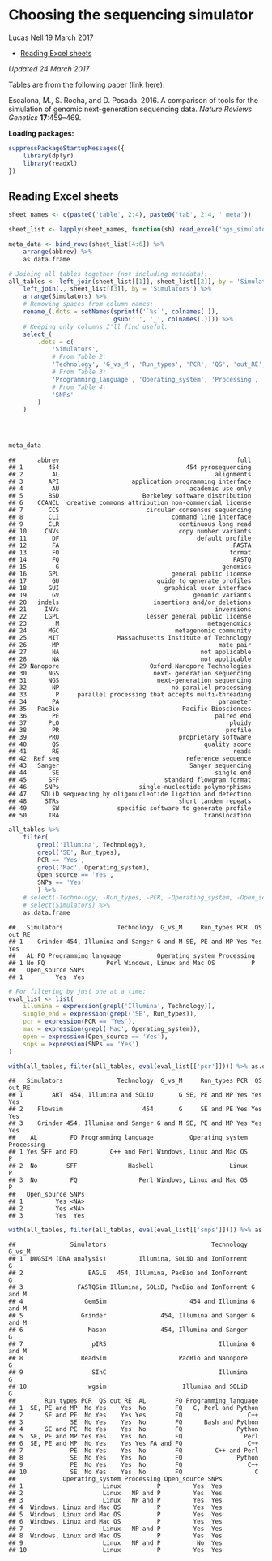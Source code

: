 Choosing the sequencing simulator
================
Lucas Nell
19 March 2017

-   [Reading Excel sheets](#reading-excel-sheets)

*Updated 24 March 2017*

Tables are from the following paper (link [here](http://www.nature.com/nrg/journal/v17/n8/full/nrg.2016.57.html)):

Escalona, M., S. Rocha, and D. Posada. 2016. A comparison of tools for the simulation of genomic next-generation sequencing data. *Nature Reviews Genetics* **17**:459–469.

**Loading packages:**

``` r
suppressPackageStartupMessages({
    library(dplyr)
    library(readxl)
})
```

Reading Excel sheets
--------------------

``` r
sheet_names <- c(paste0('table', 2:4), paste0('tab', 2:4, '_meta'))

sheet_list <- lapply(sheet_names, function(sh) read_excel('ngs_simulators.xlsx', sh))

meta_data <- bind_rows(sheet_list[4:6]) %>% 
    arrange(abbrev) %>% 
    as.data.frame

# Joining all tables together (not including metadata):
all_tables <- left_join(sheet_list[[1]], sheet_list[[2]], by = 'Simulators') %>% 
    left_join(., sheet_list[[3]], by = 'Simulators') %>% 
    arrange(Simulators) %>% 
    # Removing spaces from column names:
    rename_(.dots = setNames(sprintf('`%s`', colnames(.)), 
                             gsub(' ', '_', colnames(.)))) %>%
    # Keeping only columns I'll find useful:
    select_(
        .dots = c(
            'Simulators',
            # From Table 2:
            'Technology', 'G_vs_M', 'Run_types', 'PCR', 'QS', 'out_RE', 'AL', 'FO', 
            # From Table 3:
            'Programming_language', 'Operating_system', 'Processing', 'Open_source', 
            # From Table 4:
            'SNPs'
        )
    )




meta_data
```

    ##      abbrev                                                 full
    ## 1       454                                   454 pyrosequencing
    ## 2        AL                                           alignments
    ## 3       API                    application programming interface
    ## 4        AU                                    academic use only
    ## 5       BSD                       Berkeley software distribution
    ## 6    CCANCL  creative commons attribution non-commercial license
    ## 7       CCS                        circular consensus sequencing
    ## 8       CLI                               command line interface
    ## 9       CLR                                 continuous long read
    ## 10     CNVs                                 copy number variants
    ## 11       DF                                      default profile
    ## 12       FA                                                FASTA
    ## 13       FO                                               format
    ## 14       FQ                                                FASTQ
    ## 15        G                                             genomics
    ## 16      GPL                               general public license
    ## 17       GU                           guide to generate profiles
    ## 18      GUI                             graphical user interface
    ## 19       GV                                     genomic variants
    ## 20   indels                          insertions and/or deletions
    ## 21     INVs                                           inversions
    ## 22     LGPL                        lesser general public license
    ## 23        M                                         metagenomics
    ## 24      MGC                                metagenomic community
    ## 25      MIT                Massachusetts Institute of Technology
    ## 26       MP                                            mate pair
    ## 27       NA                                       not applicable
    ## 28       NA                                       not applicable
    ## 29 Nanopore                         Oxford Nanopore Technologies
    ## 30      NGS                          next- generation sequencing
    ## 31      NGS                           next-generation sequencing
    ## 32       NP                               no parallel processing
    ## 33        P     parallel processing that accepts multi-threading
    ## 34       PA                                            parameter
    ## 35   PacBio                                  Pacific Biosciences
    ## 36       PE                                           paired end
    ## 37      PLO                                               ploidy
    ## 38       PR                                              profile
    ## 39      PRO                                 proprietary software
    ## 40       QS                                        quality score
    ## 41       RE                                                reads
    ## 42  Ref seq                                   reference sequence
    ## 43   Sanger                                    Sanger sequencing
    ## 44       SE                                           single end
    ## 45      SFF                             standard flowgram format
    ## 46     SNPs                      single-nucleotide polymorphisms
    ## 47    SOLiD sequencing by oligonucleotide ligation and detection
    ## 48     STRs                                 short tandem repeats
    ## 49       SW                specific software to generate profile
    ## 50      TRA                                        translocation

``` r
all_tables %>% 
    filter(
        grepl('Illumina', Technology),
        grepl('SE', Run_types),
        PCR == 'Yes',
        grepl('Mac', Operating_system),
        Open_source == 'Yes',
        SNPs == 'Yes'
        ) %>% 
    # select(-Technology, -Run_types, -PCR, -Operating_system, -Open_source, -SNPs) %>%
    # select(Simulators) %>%
    as.data.frame
```

    ##   Simulators               Technology  G_vs_M     Run_types PCR  QS out_RE
    ## 1    Grinder 454, Illumina and Sanger G and M SE, PE and MP Yes Yes    Yes
    ##   AL FO Programming_language          Operating_system Processing
    ## 1 No FQ                 Perl Windows, Linux and Mac OS          P
    ##   Open_source SNPs
    ## 1         Yes  Yes

``` r
# For filtering by just one at a time:
eval_list <- list(
    illumina = expression(grepl('Illumina', Technology)),
    single_end = expression(grepl('SE', Run_types)),
    pcr = expression(PCR == 'Yes'),
    mac = expression(grepl('Mac', Operating_system)),
    open = expression(Open_source == 'Yes'),
    snps = expression(SNPs == 'Yes')
)

with(all_tables, filter(all_tables, eval(eval_list[['pcr']]))) %>% as.data.frame
```

    ##   Simulators               Technology  G_vs_M     Run_types PCR  QS out_RE
    ## 1        ART  454, Illumina and SOLiD       G SE, PE and MP Yes Yes    Yes
    ## 2    Flowsim                      454       G     SE and PE Yes Yes    Yes
    ## 3    Grinder 454, Illumina and Sanger G and M SE, PE and MP Yes Yes    Yes
    ##    AL         FO Programming_language          Operating_system Processing
    ## 1 Yes SFF and FQ         C++ and Perl Windows, Linux and Mac OS          P
    ## 2  No        SFF              Haskell                     Linux          P
    ## 3  No         FQ                 Perl Windows, Linux and Mac OS          P
    ##   Open_source SNPs
    ## 1         Yes <NA>
    ## 2         Yes <NA>
    ## 3         Yes  Yes

``` r
with(all_tables, filter(all_tables, eval(eval_list[['snps']]))) %>% as.data.frame
```

    ##               Simulators                             Technology  G_vs_M
    ## 1  DWGSIM (DNA analysis)         Illumina, SOLiD and IonTorrent       G
    ## 2                  EAGLE   454, Illumina, PacBio and IonTorrent       G
    ## 3               FASTQSim Illumina, SOLiD, PacBio and IonTorrent G and M
    ## 4                 GemSim                       454 and Illumina G and M
    ## 5                Grinder               454, Illumina and Sanger G and M
    ## 6                  Mason               454, Illumina and Sanger       G
    ## 7                   pIRS                               Illumina G and M
    ## 8                ReadSim                    PacBio and Nanopore       G
    ## 9                   SInC                               Illumina       G
    ## 10                 wgsim                     Illumina and SOLiD       G
    ##        Run_types PCR  QS out_RE  AL        FO Programming_language
    ## 1  SE, PE and MP  No Yes    Yes  No        FQ   C, Perl and Python
    ## 2      SE and PE  No Yes    Yes Yes        FQ                  C++
    ## 3             SE  No Yes    Yes  No        FQ      Bash and Python
    ## 4      SE and PE  No Yes    Yes  No        FQ               Python
    ## 5  SE, PE and MP Yes Yes    Yes  No        FQ                 Perl
    ## 6  SE, PE and MP  No Yes    Yes Yes FA and FQ                  C++
    ## 7             PE  No Yes    Yes  No        FQ         C++ and Perl
    ## 8             SE  No Yes    Yes  No        FQ               Python
    ## 9             PE  No Yes    Yes  No        FQ                  C++
    ## 10            SE  No Yes    Yes  No        FQ                    C
    ##             Operating_system Processing Open_source SNPs
    ## 1                      Linux          P         Yes  Yes
    ## 2                      Linux   NP and P         Yes  Yes
    ## 3                      Linux   NP and P         Yes  Yes
    ## 4  Windows, Linux and Mac OS          P         Yes  Yes
    ## 5  Windows, Linux and Mac OS          P         Yes  Yes
    ## 6  Windows, Linux and Mac OS          P         Yes  Yes
    ## 7                      Linux   NP and P         Yes  Yes
    ## 8  Windows, Linux and Mac OS          P         Yes  Yes
    ## 9                      Linux   NP and P          No  Yes
    ## 10                     Linux          P         Yes  Yes
